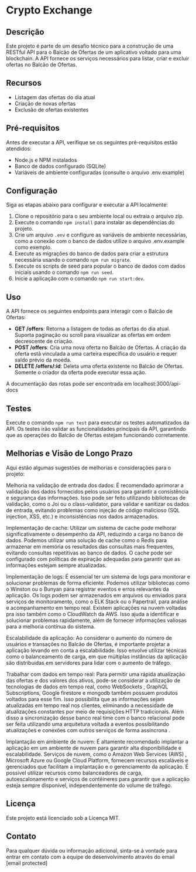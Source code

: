 # Crypto Exchange

## Descrição

Este projeto é parte de um desafio técnico para a construção de uma RESTful API para o Balcão de Ofertas de um aplicativo voltado para uma blockchain. A API fornece os serviços necessários para listar, criar e excluir ofertas no Balcão de Ofertas.

## Recursos

- Listagem das ofertas do dia atual
- Criação de novas ofertas
- Exclusão de ofertas existentes

## Pré-requisitos

Antes de executar a API, verifique se os seguintes pré-requisitos estão atendidos:

- Node.js e NPM instalados
- Banco de dados configurado (SQLite)
- Variáveis de ambiente configuradas (consulte o arquivo .env.example)

## Configuração

Siga as etapas abaixo para configurar e executar a API localmente:

1. Clone o repositório para o seu ambiente local ou extraia o arquivo zip.
2. Execute o comando `npm install` para instalar as dependências do projeto.
3. Crie um arquivo `.env` e configure as variáveis de ambiente necessárias, como a conexão com o banco de dados utilize o arquivo .env.example como exemplo.
4. Execute as migrações do banco de dados para criar a estrutura necessária usando o comando `npm run migrate`.
5. Execute os scripts de seed para popular o banco de dados com dados iniciais usando o comando `npm run seed`.
6. Inicie a aplicação com o comando `npm run start:dev`.

## Uso

A API fornece os seguintes endpoints para interagir com o Balcão de Ofertas:

- **GET /offers**: Retorna a listagem de todas as ofertas do dia atual. Suporta paginação ou scroll para visualizar as ofertas em ordem decrescente de criação.
- **POST /offers**: Cria uma nova oferta no Balcão de Ofertas. A criação da oferta está vinculada a uma carteira específica do usuário e requer saldo prévio da moeda.
- **DELETE /offers/:id**: Deleta uma oferta existente no Balcão de Ofertas. Somente o criador da oferta pode executar essa ação.

A documentação das rotas pode ser encontrada em localhost:3000/api-docs

## Testes

Execute o comando `npm run test` para executar os testes automatizados da API. Os testes irão validar as funcionalidades principais da API, garantindo que as operações do Balcão de Ofertas estejam funcionando corretamente.

## Melhorias e Visão de Longo Prazo

Aqui estão algumas sugestões de melhorias e considerações para o projeto:

Melhoria na validação de entrada dos dados: É recomendado aprimorar a validação dos dados fornecidos pelos usuários para garantir a consistência e segurança das informações. Isso pode ser feito utilizando bibliotecas de validação, como o Joi ou o class-validator, para validar e sanitizar os dados de entrada, evitando problemas como injeção de código malicioso (SQL injection, XSS, etc.) e inconsistências nos dados armazenados.

Implementação de cache: Utilizar um sistema de cache pode melhorar significativamente o desempenho da API, reduzindo a carga no banco de dados. Podemos utilizar uma solução de cache como o Redis para armazenar em memória os resultados das consultas mais frequentes, evitando consultas repetitivas ao banco de dados. O cache pode ser configurado com políticas de expiração adequadas para garantir que as informações estejam sempre atualizadas.

Implementação de logs: É essencial ter um sistema de logs para monitorar e solucionar problemas de forma eficiente. Podemos utilizar bibliotecas como o Winston ou o Bunyan para registrar eventos e erros relevantes da aplicação. Os logs podem ser armazenados em arquivos ou enviados para serviços de monitoramento, como o ELK Stack ou o Papertrail, para análise e acompanhamento em tempo real. Existem aplicações na nuvem voltadas pra isso também como o CloudWatch da AWS. Isso ajuda a identificar e solucionar problemas rapidamente, além de fornecer informações valiosas para a melhoria contínua do sistema.

Escalabilidade da aplicação: Ao considerar o aumento do número de usuários e transações no Balcão de Ofertas, é importante projetar a aplicação levando em conta a escalabilidade. Isso envolve utilizar técnicas como o balanceamento de carga, em que múltiplas instâncias da aplicação são distribuídas em servidores para lidar com o aumento de tráfego. 

Trabalhar com dados em tempo real: Para permitir uma rápida atualização das ofertas e dos valores dos ativos, pode-se considerar a utilização de tecnologias de dados em tempo real, como WebSockets , GraphQL Subscriptions, Google firestore e mongodb também possuem produtos voltados para esse fim. Isso possibilita que as informações sejam atualizadas em tempo real nos clientes, eliminando a necessidade de atualizações constantes por meio de requisições HTTP tradicionais. Além disso a sincronização desse banco real time com o banco relacional pode ser feita utilizando uma arquitetura voltada a eventos possibilitando atualizações e conexões com outros serviços de forma assíncrona .

Implantação em ambiente de nuvem: É altamente recomendado implantar a aplicação em um ambiente de nuvem para garantir alta disponibilidade e escalabilidade. Serviços de nuvem, como o Amazon Web Services (AWS) , Microsoft Azure ou Google Cloud Platform, fornecem recursos escaláveis e gerenciados que facilitam a implantação e o gerenciamento da aplicação. É possível utilizar recursos como balanceadores de carga, autoescalonamento e serviços de contêineres para garantir que a aplicação esteja sempre disponível, independentemente do volume de tráfego.

## Licença

Este projeto está licenciado sob a Licença MIT.

## Contato

Para qualquer dúvida ou informação adicional, sinta-se à vontade para entrar em contato com a equipe de desenvolvimento através do email [email protected]
